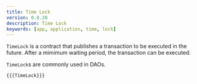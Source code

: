 ```yaml
---
title: Time Lock
version: 0.8.20
description: Time Lock
keywords: [app, application, time, lock]
---
```


`TimeLock` is a contract that publishes a transaction to be executed in the future.
After a mimimum waiting period, the transaction can be executed.

`TimeLock`s are commonly used in DAOs.

```solidity
{{{TimeLock}}}
```
